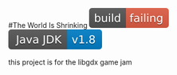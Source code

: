 #The World Is Shrinking ![Inline docs](https://github.com/braddevans/repo-badges/blob/master/svg/build-failing.svg) ![Inline docs](https://github.com/braddevans/repo-badges/blob/master/svg/JDK-Version.svg)


this project is for the libgdx game jam
